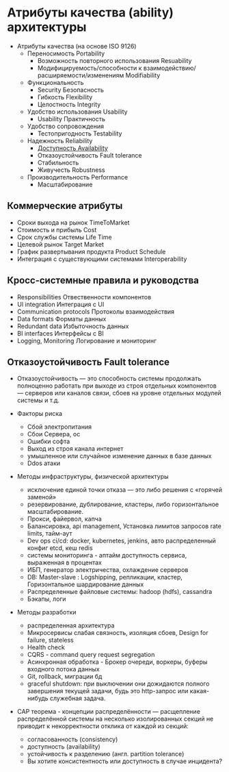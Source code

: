 # Атрибуты качества (ability) архитектуры

* Атрибуты качества (на основе ISO 9126)
  * Переносимость Portability
    * Возможность повторного использования Resuability
    * Модифицируемость/способности к взаимодействию/расширяемости/изменениям Modifiability
  * Функциональность
    * Security Безопасность
    * Гибкость Flexibility
    * Целостность Integrity
  * Удобство использования Usability
    * Usability Практичность
  * Удобство сопровождения
    * Тестопригодность Testability
  * Надежность Reliability
    * [Доступность Availability](availability.md)
    * Отказоустойчивость Fault tolerance
    * Стабильность
    * Живучесть Robustness
  * Производительность Performance
    * Масштабирование
  
## Коммерческие атрибуты

  * Сроки выхода на рынок TimeToMarket
  * Стоимость и прибыль Cost
  * Срок службы системы Life Time
  * Целевой рынок Target Market
  * График развертывания продукта Product Schedule
  * Интеграция с существующими системами Interoperability

## Кросс-системные правила и руководства

  * Responsibilities Отвественности компонентов
  * Ul integration Интеграция с UI
  * Communication protocols Протоколы взаимодействия
  * Data formats Форматы данных
  * Redundant data Избыточность данных
  * BI interfaces Интерфейсы с BI
  * Logging, Monitoring Логирование и мониторинг

## Отказоустойчивость Fault tolerance

* Отказоустойчивость — это способность системы продолжать полноценно работать при выходе из строя отдельных компонентов — серверов или каналов связи, сбоев на уровне отдельных модулей системы и т.д.
* Факторы риска
  * Сбой электропитания
  * Сбои Сервера, ос
  * Ошибки софта
  * Выход из строя канала интернет
  * умышленное или случайное изменение данных в базе данных
  * Ddos атаки
* Методы инфраструктуры, физической архитектуры
  * исключение единой точки отказа — это либо решения с «горячей заменой»
  * резервирование, дублирование, кластеры, либо горизонтальное масштабирование.
  * Прокси, файервол, капча
  * Балансировка, api management, Установка лимитов запросов rate limits, тайм-аут
  * Dev ops ci/cd: docker, kubernetes, jenkins, авто распределенный конфиг etcd, кеш redis
  * системы мониторинга - аптайм доступность сервиса, выраженная в процентах
  * ИБП, генератор электричества, охлаждение серверов
  * DB: Master-slave : Logshipping, репликации, кластер, Горизонтальное шардирование данных
  * Распределенные файловые системы: hadoop (hdfs), cassandra
  * Бэкапы, логи
* Методы разработки
  * распределенная архитектура
  * Микросервисы слабая связность, изоляция сбоев, Design for failure, stateless
  * Health check
  * CQRS - command query request segregation
  * Асинхронная обработка - Брокер очереди, воркеры, буферы входного потока данных
  * Git, rollback, миграции бд
  * graceful shutdown: при выключении они дожидаются полного завершения текущей задачи, будь это http-запрос или какая-нибудь служебная задача.

* CAP теорема - концепции распределённости — расщепление распределённой системы на несколько изолированных секций не приводит к некорректности отклика от каждой из секций:
  * согласованность (consistency)
  * доступность (availability)
  * устойчивость к разделению (англ. partition tolerance)
  * Вы хотите консистентность или доступность в случае инцидента?
